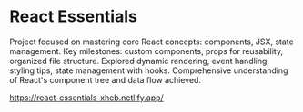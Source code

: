 # React Essentials

Project focused on mastering core React concepts: components, JSX, state management. Key milestones: custom components, props for reusability, organized file structure. Explored dynamic rendering, event handling, styling tips, state management with hooks. Comprehensive understanding of React's component tree and data flow achieved.

https://react-essentials-xheb.netlify.app/
